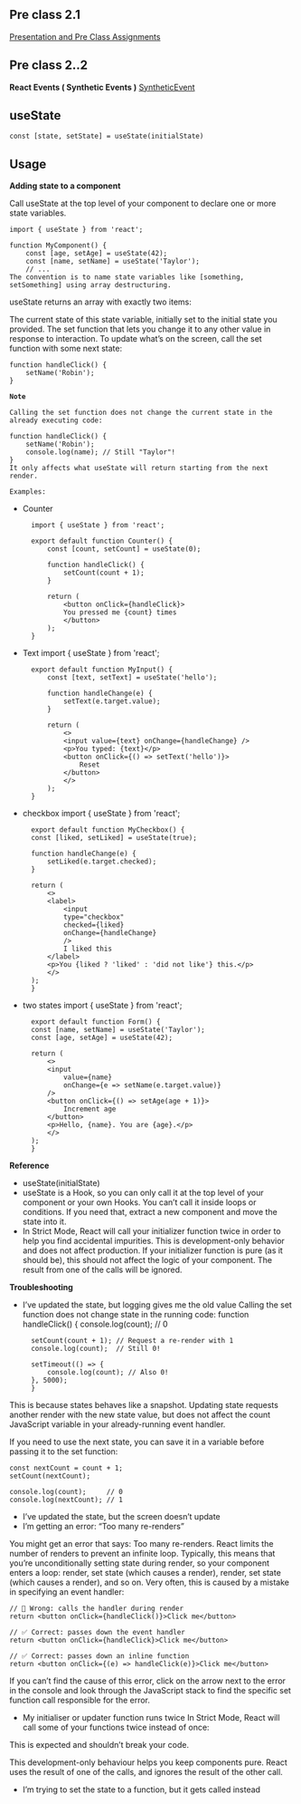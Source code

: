 
## Pre class 2.1
<a href="https://peerabduljabbar.notion.site/PRE-CLASS-NOTES-STUDENTS-9dae6686f92d48d6887d59a54dd65b38">Presentation and Pre Class Assignments</a>


## Pre class 2..2
__React Events ( Synthetic Events )__
<a href="https://reactjs.org/docs/events.html">SyntheticEvent</a>


## __useState__

`const [state, setState] = useState(initialState)`

## __Usage__

__Adding state to a component__

Call useState at the top level of your component to declare one or more state variables.

    import { useState } from 'react';

    function MyComponent() {
        const [age, setAge] = useState(42);
        const [name, setName] = useState('Taylor');
        // ...
    The convention is to name state variables like [something, setSomething] using array destructuring.
useState returns an array with exactly two items:

The current state of this state variable, initially set to the initial state you provided. The set function that lets you change it to any other value in response to interaction. To update what’s on the screen, call the set function with some next state:

    function handleClick() {
        setName('Robin');
    } 
__`Note`__

    Calling the set function does not change the current state in the already executing code:

    function handleClick() {
        setName('Robin');
        console.log(name); // Still "Taylor"!
    }
    It only affects what useState will return starting from the next render.

`Examples:`

- Counter

        import { useState } from 'react';

        export default function Counter() {
            const [count, setCount] = useState(0);

            function handleClick() {
                setCount(count + 1);
            }

            return (
                <button onClick={handleClick}>
                You pressed me {count} times
                </button>
            );
        }
- Text
        import { useState } from 'react';

        export default function MyInput() {
            const [text, setText] = useState('hello');

            function handleChange(e) {
                setText(e.target.value);
            }

            return (
                <>
                <input value={text} onChange={handleChange} />
                <p>You typed: {text}</p>
                <button onClick={() => setText('hello')}>
                    Reset
                </button>
                </>
            );
        }

- checkbox
        import { useState } from 'react';

        export default function MyCheckbox() {
        const [liked, setLiked] = useState(true);

        function handleChange(e) {
            setLiked(e.target.checked);
        }

        return (
            <>
            <label>
                <input
                type="checkbox"
                checked={liked}
                onChange={handleChange}
                />
                I liked this
            </label>
            <p>You {liked ? 'liked' : 'did not like'} this.</p>
            </>
        );
        }

- two states
        import { useState } from 'react';

        export default function Form() {
        const [name, setName] = useState('Taylor');
        const [age, setAge] = useState(42);

        return (
            <>
            <input
                value={name}
                onChange={e => setName(e.target.value)}
            />
            <button onClick={() => setAge(age + 1)}>
                Increment age
            </button>
            <p>Hello, {name}. You are {age}.</p>
            </>
        );
        }

__Reference__

- useState(initialState)
- useState is a Hook, so you can only call it at the top level of your component or your own Hooks. You can’t call it inside loops or conditions. If you need that, extract a new component and move the state into it.
- In Strict Mode, React will call your initializer function twice in order to help you find accidental impurities. This is development-only behavior and does not affect production. If your initializer function is pure (as it should be), this should not affect the logic of your component. The result from one of the calls will be ignored.

__Troubleshooting__
- I’ve updated the state, but logging gives me the old value Calling the set function does not change state in the running code:
        function handleClick() {
        console.log(count);  // 0

        setCount(count + 1); // Request a re-render with 1
        console.log(count);  // Still 0!

        setTimeout(() => {
            console.log(count); // Also 0!
        }, 5000);
        }
This is because states behaves like a snapshot. Updating state requests another render with the new state value, but does not affect the count JavaScript variable in your already-running event handler.

If you need to use the next state, you can save it in a variable before passing it to the set function:

    const nextCount = count + 1;
    setCount(nextCount);

    console.log(count);     // 0
    console.log(nextCount); // 1
- I’ve updated the state, but the screen doesn’t update
- I’m getting an error: “Too many re-renders”

You might get an error that says: Too many re-renders. React limits the number of renders to prevent an infinite loop. Typically, this means that you’re unconditionally setting state during render, so your component enters a loop: render, set state (which causes a render), render, set state (which causes a render), and so on. Very often, this is caused by a mistake in specifying an event handler:

    // 🚩 Wrong: calls the handler during render
    return <button onClick={handleClick()}>Click me</button>

    // ✅ Correct: passes down the event handler
    return <button onClick={handleClick}>Click me</button>

    // ✅ Correct: passes down an inline function
    return <button onClick={(e) => handleClick(e)}>Click me</button>
If you can’t find the cause of this error, click on the arrow next to the error in the console and look through the JavaScript stack to find the specific set function call responsible for the error.

- My initialiser or updater function runs twice
In Strict Mode, React will call some of your functions twice instead of once:

This is expected and shouldn’t break your code.

This development-only behaviour helps you keep components pure. React uses the result of one of the calls, and ignores the result of the other call.

- I’m trying to set the state to a function, but it gets called instead